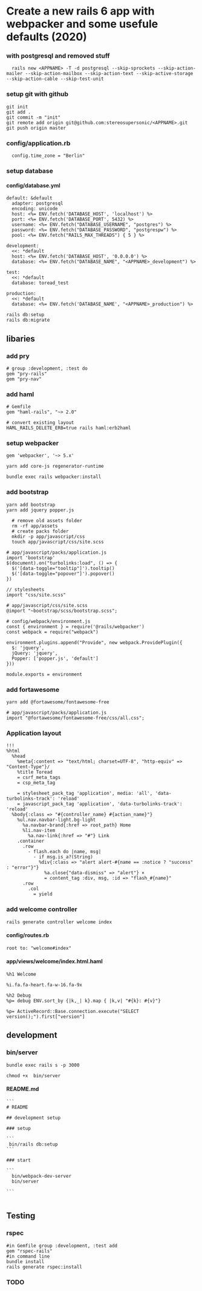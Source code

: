 # Create a new rails 6 app with webpacker and some usefule defaults (2020)

### with postgresql and removed stuff
```
  rails new <APPNAME> -T -d postgresql --skip-sprockets --skip-action-mailer --skip-action-mailbox --skip-action-text --skip-active-storage --skip-action-cable --skip-test-unit 
```


### setup git with github

```
git init
git add .
git commit -m "init"
git remote add origin git@github.com:stereosupersonic/<APPNAME>.git
git push origin master
```

### config/application.rb

```
  config.time_zone = "Berlin"
```

### setup database

#### config/database.yml
```
default: &default
  adapter: postgresql
  encoding: unicode
  host: <%= ENV.fetch('DATABASE_HOST', 'localhost') %>
  port: <%= ENV.fetch('DATABASE_PORT', 5432) %>
  username: <%= ENV.fetch("DATABASE_USERNAME", "postgres") %>
  password: <%= ENV.fetch("DATABASE_PASSWORD", "postgrespw") %>
  pool: <%= ENV.fetch("RAILS_MAX_THREADS") { 5 } %>

development:
  <<: *default 
  host: <%= ENV.fetch('DATABASE_HOST', '0.0.0.0') %>
  database: <%= ENV.fetch("DATABASE_NAME", "<APPNAME>_development") %>

test:
  <<: *default
  database: toread_test

production:
  <<: *default
  database: <%= ENV.fetch('DATABASE_NAME', "<APPNAME>_production") %>
```


```
rails db:setup
rails db:migrate
```

## libaries 

### add pry

```
# group :development, :test do
gem "pry-rails"
gem "pry-nav"
```

### add haml

```
# Gemfile
gem "haml-rails", "~> 2.0"

# convert existing layout
HAML_RAILS_DELETE_ERB=true rails haml:erb2haml
```

### setup webpacker

```
gem 'webpacker', '~> 5.x'

yarn add core-js regenerator-runtime

bundle exec rails webpacker:install
```


### add bootstrap

```
yarn add bootstrap
yarn add jquery popper.js
``` 


```
  # remove old assets folder
  rm -rf app/assets
  # create packs folder
  mkdir -p app/javascript/css
  touch app/javascript/css/site.scss
```

```
# app/javascript/packs/application.js
import 'bootstrap'
$(document).on("turbolinks:load", () => {
  $('[data-toggle="tooltip"]').tooltip()
  $('[data-toggle="popover"]').popover()
})

// stylesheets
import "css/site.scss"
```

```
# app/javascript/css/site.scss
@import "~bootstrap/scss/bootstrap.scss";
```

```
# config/webpack/environment.js
const { environment } = require('@rails/webpacker')
const webpack = require("webpack") 

environment.plugins.append("Provide", new webpack.ProvidePlugin({ 
  $: 'jquery',
  jQuery: 'jquery',
  Popper: ['popper.js', 'default']
}))  

module.exports = environment
```

### add fortawesome

```
yarn add @fortawesome/fontawesome-free 

# app/javascript/packs/application.js
import "@fortawesome/fontawesome-free/css/all.css";
```

### Application layout

```
!!!
%html
  %head
    %meta{:content => "text/html; charset=UTF-8", "http-equiv" => "Content-Type"}/
    %title Toread
    = csrf_meta_tags
    = csp_meta_tag
    
    = stylesheet_pack_tag 'application', media: 'all', 'data-turbolinks-track': 'reload'
    = javascript_pack_tag 'application', 'data-turbolinks-track': 'reload'
  %body{:class => "#{controller_name} #{action_name}"}
    %ul.nav.navbar-light.bg-light
      %a.navbar-brand{:href => root_path} Home
      %li.nav-item
        %a.nav-link{:href => "#"} Link
    .container
      .row
        - flash.each do |name, msg|
          - if msg.is_a?(String)
            %div{:class => "alert alert-#{name == :notice ? "success" : "error"}"}
              %a.close{"data-dismiss" => "alert"} ×
              = content_tag :div, msg, :id => "flash_#{name}"
      .row
        .col
          = yield
```

### add welcome controller

```
rails generate controller welcome index
```

#### config/routes.rb
```
root to: "welcome#index"
```

#### app/views/welcome/index.html.haml
```
%h1 Welcome

%i.fa.fa-heart.fa-w-16.fa-9x

%h2 Debug
%p= debug ENV.sort_by {|k,_| k}.map { |k,v| "#{k}: #{v}"}

%p= ActiveRecord::Base.connection.execute("SELECT version();").first["version"]
```

## development

### bin/server
``` 
bundle exec rails s -p 3000

```

```
chmod +x  bin/server
```

#### README.md

~~~~
```
# README

## development setup

### setup 

```
 bin/rails db:setup
```

### start 

``` 
  bin/webpack-dev-server
  bin/server

```


~~~~

## Testing

### rspec

```
#in Gemfile group :development, :test add 
gem "rspec-rails"
#in command line
bundle install
rails generate rspec:install
```

### TODO
